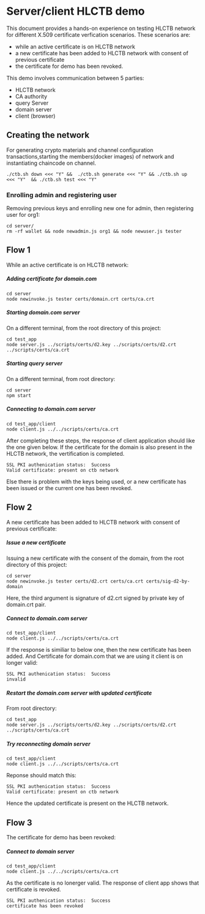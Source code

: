 # Server/client HLCTB demo
This document provides a hands-on experience on testing HLCTB network for different X.509 certificate verfication scenarios. These scenarios are:

- while an active certificate is on HLCTB network
- a new certificate has been added to HLCTB network with consent of previous certificate
- the certificate for demo has been revoked.

This demo involves communication between 5 parties:
- HLCTB network
- CA authority
- query Server
- domain server
- client (browser)

## Creating the network
For generating crypto materials and channel configuration transactions,starting the members(docker images) of network and instantiating chaincode on channel.
```
./ctb.sh down <<< "Y" &&  ./ctb.sh generate <<< "Y" && ./ctb.sh up  <<< "Y"  && ./ctb.sh test <<< "Y"
```



### Enrolling admin and registering user
Removing previous keys and enrolling new one for admin, then registering user for org1:
```
cd server/
rm -rf wallet && node newadmin.js org1 && node newuser.js tester
```

## Flow 1
While an active certificate is on HLCTB network:

##### Adding certificate for domain.com
```
cd server
node newinvoke.js tester certs/domain.crt certs/ca.crt
```

##### Starting domain.com server
On a different terminal, from the root directory of this project:
```
cd test_app
node server.js ../scripts/certs/d2.key ../scripts/certs/d2.crt ../scripts/certs/ca.crt
```

##### Starting query server
On a different terminal, from root directory:
```
cd server
npm start
```

##### Connecting to domain.com server
```
cd test_app/client
node client.js ../../scripts/certs/ca.crt
```

After completing these steps, the response of client application should like the one given below. If the certificate for the domain is also present in the HLCTB network, the vertification is completed.
```
SSL PKI authenication status:  Success
Valid certificate: present on ctb network
```
Else  there is problem with the keys being used, or a new certificate has been issued or the current one has been revoked.

## Flow 2
A new certificate has been added to HLCTB network with consent of previous certificate:

##### Issue a new certificate
Issuing a new certificate with the consent of the domain, from the root directory of this project:
```
cd server
node newinvoke.js tester certs/d2.crt certs/ca.crt certs/sig-d2-by-domain
```
Here, the third argument is signature of d2.crt signed by private key of domain.crt pair.

##### Connect to domain.com server
```
cd test_app/client
node client.js ../../scripts/certs/ca.crt
```

If the response is similiar to below one, then the new certificate has been added. And Certificate for domain.com that we are using it client is on longer valid:
```
SSL PKI authenication status:  Success
invalid
```

##### Restart the domain.com server with updated certificate
From root directory:
```
cd test_app
node server.js ../scripts/certs/d2.key ../scripts/certs/d2.crt ../scripts/certs/ca.crt
```

##### Try reconnecting domain server
```
cd test_app/client
node client.js ../../scripts/certs/ca.crt
```
Reponse should match this:
```
SSL PKI authenication status:  Success
Valid certificate: present on ctb network
```
Hence the updated certificate is present on the HLCTB network.


## Flow 3

The certificate for demo has been revoked:

##### Connect to domain server
```
cd test_app/client
node client.js ../../scripts/certs/ca.crt
```

As the certificate is no lonerger valid. The response of client app shows that certificate is revoked.

```
SSL PKI authenication status:  Success
certificate has been revoked
```